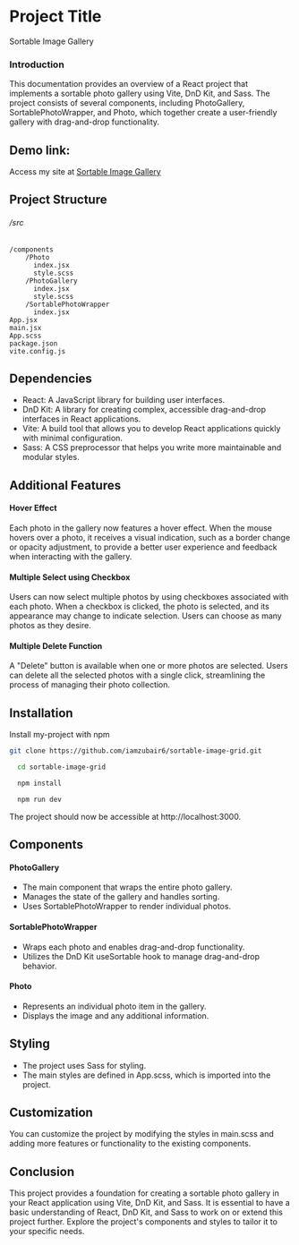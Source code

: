# Project Title

Sortable Image Gallery

### Introduction

This documentation provides an overview of a React project that implements a sortable photo gallery using Vite, DnD Kit, and Sass. The project consists of several components, including PhotoGallery, SortablePhotoWrapper, and Photo, which together create a user-friendly gallery with drag-and-drop functionality.

## Demo link:

Access my site at [Sortable Image Gallery](https://sortable-image-grid.vercel.app/)

## Project Structure

###### /src

    /components
        /Photo
          index.jsx
          style.scss
        /PhotoGallery
          index.jsx
          style.scss
        /SortablePhotoWrapper
          index.jsx
    App.jsx
    main.jsx
    App.scss
    package.json
    vite.config.js

## Dependencies

- React: A JavaScript library for building user interfaces.
- DnD Kit: A library for creating complex, accessible drag-and-drop interfaces in React applications.
- Vite: A build tool that allows you to develop React applications quickly with minimal configuration.
- Sass: A CSS preprocessor that helps you write more maintainable and modular styles.

## Additional Features

#### Hover Effect

Each photo in the gallery now features a hover effect. When the mouse hovers over a photo, it receives a visual indication, such as a border change or opacity adjustment, to provide a better user experience and feedback when interacting with the gallery.

#### Multiple Select using Checkbox

Users can now select multiple photos by using checkboxes associated with each photo. When a checkbox is clicked, the photo is selected, and its appearance may change to indicate selection. Users can choose as many photos as they desire.

#### Multiple Delete Function

A "Delete" button is available when one or more photos are selected. Users can delete all the selected photos with a single click, streamlining the process of managing their photo collection.

## Installation

Install my-project with npm

```sh
git clone https://github.com/iamzubair6/sortable-image-grid.git
```

```sh
  cd sortable-image-grid
```
```sh
  npm install
```

```sh
  npm run dev
```

The project should now be accessible at http://localhost:3000.

## Components

#### PhotoGallery

- The main component that wraps the entire photo gallery.
- Manages the state of the gallery and handles sorting.
- Uses SortablePhotoWrapper to render individual photos.

#### SortablePhotoWrapper

- Wraps each photo and enables drag-and-drop functionality.
- Utilizes the DnD Kit useSortable hook to manage drag-and-drop behavior.

#### Photo

- Represents an individual photo item in the gallery.
- Displays the image and any additional information.

## Styling

- The project uses Sass for styling.
- The main styles are defined in App.scss, which is imported into the project.

## Customization

You can customize the project by modifying the styles in main.scss and adding more features or functionality to the existing components.

## Conclusion

This project provides a foundation for creating a sortable photo gallery in your React application using Vite, DnD Kit, and Sass. It is essential to have a basic understanding of React, DnD Kit, and Sass to work on or extend this project further. Explore the project's components and styles to tailor it to your specific needs.
